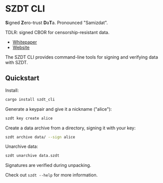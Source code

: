 # SZDT CLI

**S**igned **Z**ero-trust **D**a**T**a. Pronounced "Samizdat".

TDLR: signed CBOR for censorship-resistant data.

- [Whitepaper](./WHITEPAPER.md)
- [Website](https://szdt.dev)

The SZDT CLI provides command-line tools for signing and verifying data with SZDT.

## Quickstart

Install:

```bash
cargo install szdt_cli
```

Generate a keypair and give it a nickname ("alice"):

```bash
szdt key create alice
```

Create a data archive from a directory, signing it with your key:

```bash
szdt archive data/ --sign alice
```

Unarchive data:

```bash
szdt unarchive data.szdt
```

Signatures are verified during unpacking.

Check out `szdt --help` for more information.
